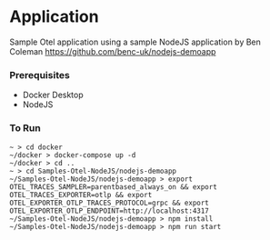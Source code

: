 # Application

Sample Otel application using a sample NodeJS application by Ben Coleman https://github.com/benc-uk/nodejs-demoapp

### Prerequisites

* Docker Desktop
* NodeJS

### To Run

```shell
~ > cd docker
~/docker > docker-compose up -d
~/docker > cd ..
~ > cd Samples-Otel-NodeJS/nodejs-demoapp
~/Samples-Otel-NodeJS/nodejs-demoapp > export OTEL_TRACES_SAMPLER=parentbased_always_on && export OTEL_TRACES_EXPORTER=otlp && export OTEL_EXPORTER_OTLP_TRACES_PROTOCOL=grpc && export OTEL_EXPORTER_OTLP_ENDPOINT=http://localhost:4317
~/Samples-Otel-NodeJS/nodejs-demoapp > npm install
~/Samples-Otel-NodeJS/nodejs-demoapp > npm run start
```
